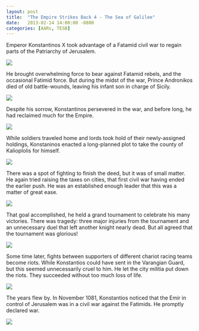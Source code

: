 ```yaml
---
layout: post
title:  "The Empire Strikes Back 4 - The Sea of Galilee"
date:   2013-02-14 14:00:00 -0800
categories: [AARs, TESB]
---
```

Emperor Konstantinos X took advantage of a Fatamid civil war to regain parts of the Patriarchy of Jerusalem.

![](/assets/tesb_images/4-1.png)

He brought overwhelming force to bear against Fatamid rebels, and the occasional Fatimid force. But during the midst of the war, Prince Andronikos died of old battle-wounds, leaving his infant son in charge of Sicily.

![](/assets/tesb_images/4-2.png)

Despite his sorrow, Konstantinos persevered in the war, and before long, he had reclaimed much for the Empire.

![](/assets/tesb_images/4-3.png)

While soldiers traveled home and lords took hold of their newly-assigned holdings, Konstaninos enacted a long-planned plot to take the county of Kalioplolis for himself.

![](/assets/tesb_images/4-4.png)

There was a spot of fighting to finish the deed, but it was of small matter. He again tried raising the taxes on cities, that first civil war having ended the earlier push. He was an established enough leader that this was a matter of great ease.

![](/assets/tesb_images/4-5.png)

That goal accomplished, he held a grand tournament to celebrate his many victories. There was tragedy: three major injuries from the tournament and an unnecessary duel that left another knight nearly dead. But all agreed that the tournament was glorious!

![](/assets/tesb_images/4-6.png)

Some time later, fights between supporters of different chariot racing teams become riots. While Konstantios could have sent in the Varangian Guard, but this seemed unnecessarily cruel to him. He let the city militia put down the riots. They succeeded without too much loss of life.

![](/assets/tesb_images/4-7.png)

The years flew by. In November 1081, Konstantios noticed that the Emir in control of Jerusalem was in a civil war against the Fatimids. He promptly declared war.

![](/assets/tesb_images/4-8.png)